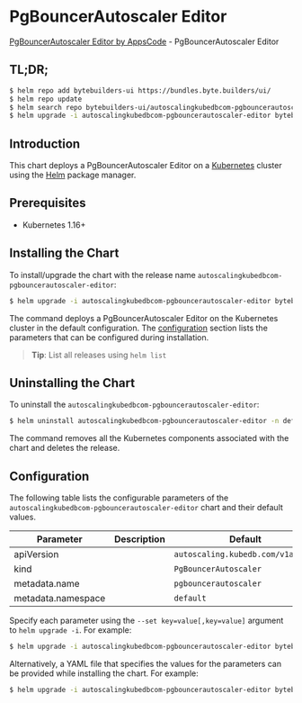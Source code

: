 # PgBouncerAutoscaler Editor

[PgBouncerAutoscaler Editor by AppsCode](https://byte.builders) - PgBouncerAutoscaler Editor

## TL;DR;

```bash
$ helm repo add bytebuilders-ui https://bundles.byte.builders/ui/
$ helm repo update
$ helm search repo bytebuilders-ui/autoscalingkubedbcom-pgbouncerautoscaler-editor --version=v0.4.6
$ helm upgrade -i autoscalingkubedbcom-pgbouncerautoscaler-editor bytebuilders-ui/autoscalingkubedbcom-pgbouncerautoscaler-editor -n default --create-namespace --version=v0.4.6
```

## Introduction

This chart deploys a PgBouncerAutoscaler Editor on a [Kubernetes](http://kubernetes.io) cluster using the [Helm](https://helm.sh) package manager.

## Prerequisites

- Kubernetes 1.16+

## Installing the Chart

To install/upgrade the chart with the release name `autoscalingkubedbcom-pgbouncerautoscaler-editor`:

```bash
$ helm upgrade -i autoscalingkubedbcom-pgbouncerautoscaler-editor bytebuilders-ui/autoscalingkubedbcom-pgbouncerautoscaler-editor -n default --create-namespace --version=v0.4.6
```

The command deploys a PgBouncerAutoscaler Editor on the Kubernetes cluster in the default configuration. The [configuration](#configuration) section lists the parameters that can be configured during installation.

> **Tip**: List all releases using `helm list`

## Uninstalling the Chart

To uninstall the `autoscalingkubedbcom-pgbouncerautoscaler-editor`:

```bash
$ helm uninstall autoscalingkubedbcom-pgbouncerautoscaler-editor -n default
```

The command removes all the Kubernetes components associated with the chart and deletes the release.

## Configuration

The following table lists the configurable parameters of the `autoscalingkubedbcom-pgbouncerautoscaler-editor` chart and their default values.

|     Parameter      | Description |                   Default                    |
|--------------------|-------------|----------------------------------------------|
| apiVersion         |             | <code>autoscaling.kubedb.com/v1alpha1</code> |
| kind               |             | <code>PgBouncerAutoscaler</code>             |
| metadata.name      |             | <code>pgbouncerautoscaler</code>             |
| metadata.namespace |             | <code>default</code>                         |


Specify each parameter using the `--set key=value[,key=value]` argument to `helm upgrade -i`. For example:

```bash
$ helm upgrade -i autoscalingkubedbcom-pgbouncerautoscaler-editor bytebuilders-ui/autoscalingkubedbcom-pgbouncerautoscaler-editor -n default --create-namespace --version=v0.4.6 --set apiVersion=autoscaling.kubedb.com/v1alpha1
```

Alternatively, a YAML file that specifies the values for the parameters can be provided while
installing the chart. For example:

```bash
$ helm upgrade -i autoscalingkubedbcom-pgbouncerautoscaler-editor bytebuilders-ui/autoscalingkubedbcom-pgbouncerautoscaler-editor -n default --create-namespace --version=v0.4.6 --values values.yaml
```

